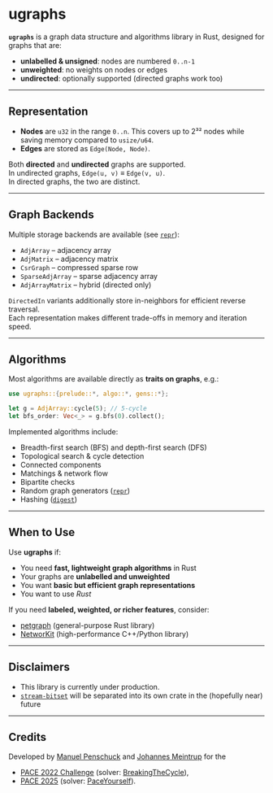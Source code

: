 # ugraphs

**`ugraphs`** is a graph data structure and algorithms library in Rust, designed for graphs that are:

- **unlabelled & unsigned**: nodes are numbered `0..n-1`  
- **unweighted**: no weights on nodes or edges  
- **undirected**: optionally supported (directed graphs work too)

---

## Representation

- **Nodes** are `u32` in the range `0..n`. This covers up to 2³² nodes while saving memory compared to `usize/u64`.  
- **Edges** are stored as `Edge(Node, Node)`.  

Both **directed** and **undirected** graphs are supported.  
In undirected graphs, `Edge(u, v)` ≡ `Edge(v, u)`.  
In directed graphs, the two are distinct.

---

## Graph Backends

Multiple storage backends are available (see [`repr`](src/repr)):  

- `AdjArray` – adjacency array  
- `AdjMatrix` – adjacency matrix  
- `CsrGraph` – compressed sparse row  
- `SparseAdjArray` – sparse adjacency array  
- `AdjArrayMatrix` – hybrid (directed only)  

`DirectedIn` variants additionally store in-neighbors for efficient reverse traversal.  
Each representation makes different trade-offs in memory and iteration speed.

---

## Algorithms

Most algorithms are available directly as **traits on graphs**, e.g.:

```rust
use ugraphs::{prelude::*, algo::*, gens::*};

let g = AdjArray::cycle(5); // 5-cycle
let bfs_order: Vec<_> = g.bfs(0).collect();
```

Implemented algorithms include:

- Breadth-first search (BFS) and depth-first search (DFS)  
- Topological search & cycle detection  
- Connected components  
- Matchings & network flow  
- Bipartite checks  
- Random graph generators ([`repr`](src/gens))
- Hashing ([`digest`](src/repr/digest.rs)) 

---

## When to Use

Use **ugraphs** if:

- You need **fast, lightweight graph algorithms** in Rust  
- Your graphs are **unlabelled and unweighted**  
- You want **basic but efficient graph representations** 
- You want to use *Rust*

If you need **labeled, weighted, or richer features**, consider:  
- [petgraph](https://crates.io/crates/petgraph) (general-purpose Rust library)  
- [NetworKit](https://networkit.github.io/) (high-performance C++/Python library)  

---

## Disclaimers

* This library is currently under production.
* [`stream-bitset`](stream-bitset) will be separated into its own crate in the (hopefully near) future

---

## Credits

Developed by [Manuel Penschuck](https://github.com/manpen) and [Johannes Meintrup](https://github.com/jmeintrup) for the 
- [PACE 2022 Challenge](https://pacechallenge.org/2022/) (solver: [BreakingTheCycle](https://github.com/goethe-tcs/breaking-the-cycle)),  
- [PACE 2025](https://pacechallenge.org/2025/) (solver: [PaceYourself](https://github.com/manpen/pace25/tree/master)).  


